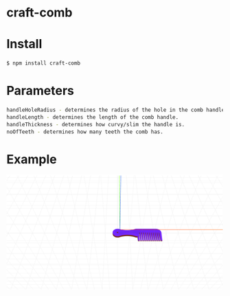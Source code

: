 # craft-comb

# Install
```sh
$ npm install craft-comb
```
# Parameters
```sh
handleHoleRadius - determines the radius of the hole in the comb handle.
handleLength - determines the length of the comb handle.
handleThickness - determines how curvy/slim the handle is.
noOfTeeth - determines how many teeth the comb has.
```
# Example
![example](example.png)